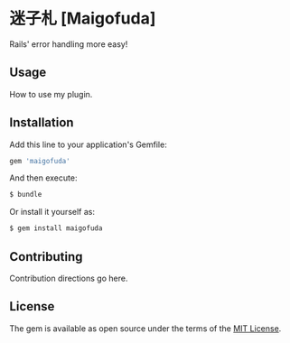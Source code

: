 # 迷子札 [Maigofuda]

Rails' error handling more easy!


## Usage
How to use my plugin.

## Installation
Add this line to your application's Gemfile:

```ruby
gem 'maigofuda'
```

And then execute:
```bash
$ bundle
```

Or install it yourself as:
```bash
$ gem install maigofuda
```

## Contributing
Contribution directions go here.

## License
The gem is available as open source under the terms of the [MIT License](https://opensource.org/licenses/MIT).
